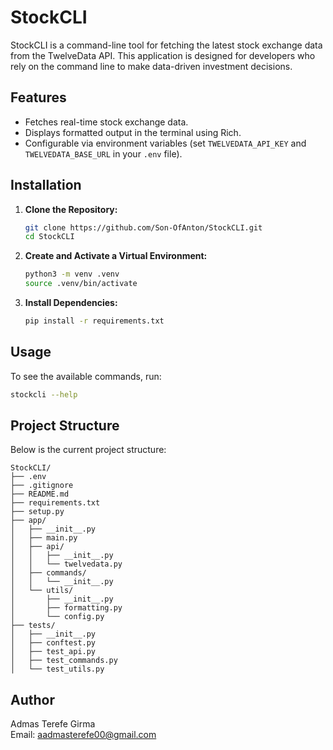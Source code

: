 # StockCLI

StockCLI is a command-line tool for fetching the latest stock exchange data from the TwelveData API. This application is designed for developers who rely on the command line to make data-driven investment decisions.

## Features

- Fetches real-time stock exchange data.
- Displays formatted output in the terminal using Rich.
- Configurable via environment variables (set `TWELVEDATA_API_KEY` and `TWELVEDATA_BASE_URL` in your `.env` file).

## Installation

1. **Clone the Repository:**

   ```bash
   git clone https://github.com/Son-OfAnton/StockCLI.git
   cd StockCLI
   ```

2. **Create and Activate a Virtual Environment:**

   ```bash
   python3 -m venv .venv
   source .venv/bin/activate
   ```

3. **Install Dependencies:**

   ```bash
   pip install -r requirements.txt
   ```

## Usage

To see the available commands, run:

```bash
stockcli --help
```

## Project Structure

Below is the current project structure:

```
StockCLI/
├── .env
├── .gitignore
├── README.md
├── requirements.txt
├── setup.py
├── app/
│   ├── __init__.py
│   ├── main.py
│   ├── api/
│   │   ├── __init__.py
│   │   └── twelvedata.py
│   ├── commands/
│   │   └── __init__.py
│   └── utils/
│       ├── __init__.py
│       ├── formatting.py
│       └── config.py
├── tests/
│   ├── __init__.py
│   ├── conftest.py
│   ├── test_api.py
│   ├── test_commands.py
│   └── test_utils.py

```

## Author

Admas Terefe Girma  
Email: aadmasterefe00@gmail.com
